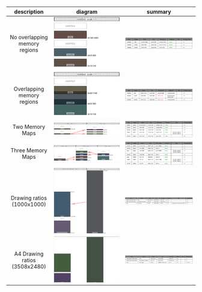 |description|diagram|summary|
|:-:|:-:|:-:|
|No overlapping memory regions|![](test_generate_doc_example_normal_redux.png)|![](test_generate_doc_example_normal_table.png)|
|Overlapping memory regions|![](test_generate_doc_example_collisions_redux.png)|![](test_generate_doc_example_collisions_table.png)|
|Two Memory Maps|![](test_generate_doc_example_two_maps_redux.png)|![](test_generate_doc_example_two_maps_table.png)|
|Three Memory Maps|![](test_generate_doc_example_three_maps_redux.png)|![](test_generate_doc_example_three_maps_table.png)|
|Drawing ratios (1000x1000)|![](test_generate_doc_zynqmp_example_redux.png)|![](test_generate_doc_zynqmp_example_table.png)|
|A4 Drawing ratios (3508x2480)|![](test_generate_doc_zynqmp_large_example_redux.png)|![](test_generate_doc_zynqmp_large_example_table.png)|